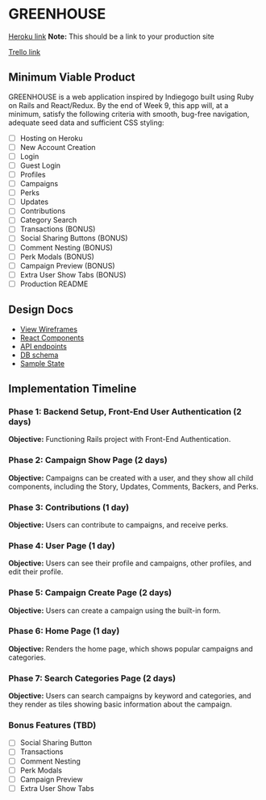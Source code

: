 # GREENHOUSE

[Heroku link][heroku] **Note:** This should be a link to your production site

[Trello link][trello]

[heroku]: https://the-greenhouse.herokuapp.com/#/
[trello]: https://trello.com/b/8xxa1Hju/greenhouse

## Minimum Viable Product

GREENHOUSE is a web application inspired by Indiegogo built using Ruby on Rails
and React/Redux.  By the end of Week 9, this app will, at a minimum, satisfy the
following criteria with smooth, bug-free navigation, adequate seed data and
sufficient CSS styling:

- [ ] Hosting on Heroku
- [ ] New Account Creation
- [ ] Login
- [ ] Guest Login
- [ ] Profiles
- [ ] Campaigns
- [ ] Perks
- [ ] Updates
- [ ] Contributions
- [ ] Category Search
- [ ] Transactions (BONUS)
- [ ] Social Sharing Buttons (BONUS)
- [ ] Comment Nesting (BONUS)
- [ ] Perk Modals (BONUS)
- [ ] Campaign Preview (BONUS)
- [ ] Extra User Show Tabs (BONUS)
- [ ] Production README

## Design Docs
* [View Wireframes][wireframes]
* [React Components][components]
* [API endpoints][api-endpoints]
* [DB schema][schema]
* [Sample State][sample-state]

[wireframes]: ./wireframes/
[components]: ./component-hierarchy.md
[sample-state]: ./sample-state.md
[api-endpoints]: ./api-endpoints.md
[schema]: ./schema.md

## Implementation Timeline

### Phase 1: Backend Setup, Front-End User Authentication (2 days)

**Objective:** Functioning Rails project with Front-End Authentication.

### Phase 2: Campaign Show Page (2 days)

**Objective:** Campaigns can be created with a user, and they show all child components, including the Story, Updates, Comments, Backers, and Perks.

### Phase 3: Contributions (1 day)

**Objective:** Users can contribute to campaigns, and receive perks.

### Phase 4: User Page (1 day)

**Objective:** Users can see their profile and campaigns, other profiles, and edit their profile.

### Phase 5: Campaign Create Page (2 days)

**Objective:** Users can create a campaign using the built-in form.

### Phase 6: Home Page (1 day)

**Objective:** Renders the home page, which shows popular campaigns and categories.

### Phase 7: Search Categories Page (2 days)

**Objective:** Users can search campaigns by keyword and categories, and they render as tiles showing basic information about the campaign.

### Bonus Features (TBD)
- [ ] Social Sharing Button
- [ ] Transactions
- [ ] Comment Nesting
- [ ] Perk Modals
- [ ] Campaign Preview
- [ ] Extra User Show Tabs
